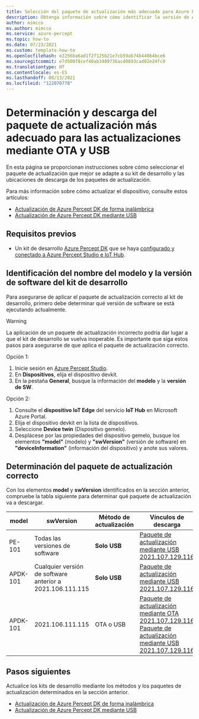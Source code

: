 ```yaml
---
title: Selección del paquete de actualización más adecuado para Azure Percept DK
description: Obtenga información sobre cómo identificar la versión de Azure Percept DK y seleccionar el paquete de actualización más adecuado.
author: mimcco
ms.author: mimcco
ms.service: azure-percept
ms.topic: how-to
ms.date: 07/23/2021
ms.custom: template-how-to
ms.openlocfilehash: e2256ba6ad1f2f125b21e7cb59ab74b44864bce6
ms.sourcegitcommit: e7d500f8cef40ab3409736acd0893cad02e24fc0
ms.translationtype: HT
ms.contentlocale: es-ES
ms.lasthandoff: 08/13/2021
ms.locfileid: "122070778"
---
```

# <a name="how-to-determine-and-download-the-best-update-package-for-ota-and-usb-updates"></a>Determinación y descarga del paquete de actualización más adecuado para las actualizaciones mediante OTA y USB

En esta página se proporcionan instrucciones sobre cómo seleccionar el paquete de actualización que mejor se adapte a su kit de desarrollo y las ubicaciones de descarga de los paquetes de actualización.

Para más información sobre cómo actualizar el dispositivo, consulte estos artículos:
- [Actualización de Azure Percept DK de forma inalámbrica](./how-to-update-over-the-air.md)
- [Actualización de Azure Percept DK mediante USB](./how-to-update-via-usb.md)


## <a name="prerequisites"></a>Requisitos previos

- Un kit de desarrollo [Azure Percept DK](https://go.microsoft.com/fwlink/?linkid=2155270) que se haya [configurado y conectado a Azure Percept Studio e IoT Hub](./quickstart-percept-dk-set-up.md).

## <a name="identify-the-model-name-and-software-version-of-your-dev-kit"></a>Identificación del nombre del modelo y la versión de software del kit de desarrollo
Para asegurarse de aplicar el paquete de actualización correcto al kit de desarrollo, primero debe determinar qué versión de software se está ejecutando actualmente.

> [!WARNING]
> La aplicación de un paquete de actualización incorrecto podría dar lugar a que el kit de desarrollo se vuelva inoperable. Es importante que siga estos pasos para asegurarse de que aplica el paquete de actualización correcto.

Opción 1:
1. Inicie sesión en [Azure Percept Studio](./overview-azure-percept-studio.md).
2. En **Dispositivos**, elija el dispositivo devkit.
3. En la pestaña **General**, busque la información del **modelo** y la **versión de SW**.

Opción 2:
1. Consulte el **dispositivo IoT Edge** del servicio **IoT Hub** en Microsoft Azure Portal.
2. Elija el dispositivo devkit en la lista de dispositivos.
3. Seleccione **Device twin** (Dispositivo gemelo).
4. Desplácese por las propiedades del dispositivo gemelo, busque los elementos **"model"** (modelo) y **"swVersion"** (versión de software) en **"deviceInformation"** (información del dispositivo) y anote sus valores.

## <a name="determine-the-correct-update-package"></a>Determinación del paquete de actualización correcto
Con los elementos **model** y **swVersion** identificados en la sección anterior, compruebe la tabla siguiente para determinar qué paquete de actualización va a descargar.


|model  |swVersion  |Método de actualización  |Vínculos de descarga  |Nota  |
|---------|---------|---------|---------|---------|
|PE-101     |Todas las versiones de software       |**Solo USB**         |[Paquete de actualización mediante USB 2021.107.129.116](https://go.microsoft.com/fwlink/?linkid=2169086)         |Versión de julio (2107)         |
|APDK-101     |Cualquier versión de software anterior a 2021.106.111.115 |**Solo USB**         |[Paquete de actualización mediante USB 2021.107.129.116](https://go.microsoft.com/fwlink/?linkid=2169086)         |Versión de julio (2107)         |
|APDK-101     |2021.106.111.115        |OTA o USB       |[Paquete de actualización mediante OTA 2021.107.129.116](https://go.microsoft.com/fwlink/?linkid=2169245)<br>[Paquete de actualización mediante USB 2021.107.129.116](https://go.microsoft.com/fwlink/?linkid=2169086)        |Versión de julio (2107)         |


## <a name="next-steps"></a>Pasos siguientes
Actualice los kits de desarrollo mediante los métodos y los paquetes de actualización determinados en la sección anterior.
- [Actualización de Azure Percept DK de forma inalámbrica](./how-to-update-over-the-air.md)
- [Actualización de Azure Percept DK mediante USB](./how-to-update-via-usb.md)
